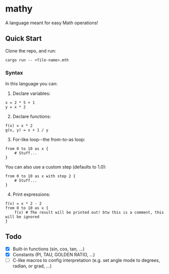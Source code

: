 # mathy

A language meant for easy Math operations!

## Quick Start

Clone the repo, and run:
```console
cargo run -- <file-name>.mth
```

### Syntax

In this language you can:

1. Declare variables:
```mth
x = 2 * 5 + 1
y = x * 2
```

2. Declare functions:
```mth
f(x) = x * 2
g(x, y) = x + 1 / y
```

3. For-like loop--the from-to-as loop:
```mth
from 0 to 10 as x {
    # Stuff...
}
```

You can also use a custom step (defaults to 1.0):
```mth
from 0 to 10 as x with step 2 {
    # Stuff...
}
```

4. Print expressions:
```mth
f(x) = x * 2 - 2
from 0 to 10 as x {
    f(x) # The result will be printed out! btw this is a comment, this will be ignored
}
```

## Todo

- [x] Built-in functions (sin, cos, tan, ...)
- [x] Constants (PI, TAU, GOLDEN RATIO, ...)
- [ ] C-like macros to config interpretation (e.g. set angle mode to degrees, radian, or grad, ...)
